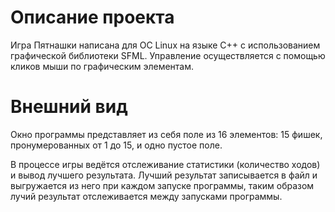 # Описание проекта

Игра Пятнашки написана для ОС Linux на языке C++ с использованием 
графической библиотеки SFML. Управление осуществляется с помощью кликов мыши
по графическим элементам.

# Внешний вид

Окно программы представляет из себя поле из 16 элементов:
15 фишек, пронумерованных от 1 до 15, и одно пустое поле.

В процессе игры ведётся отслеживание статистики (количество
ходов) и вывод лучшего результата. Лучший результат записывается
в файл и выгружается из него при каждом запуске программы, таким
образом лучий результат отслеживается между запусками программы.

